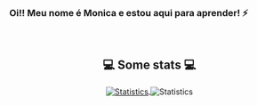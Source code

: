 ### Oi!! Meu nome é Monica e estou aqui para aprender! ⚡

</br>
<h2 align="center">💻 Some stats 💻</h2>

<p align="center">
<a href="https://github.com/priyanshumay">
<img align="center" src="https://github-readme-stats.vercel.app/api?username=monicalpaiva&show_icons=true&title_color=fff&icon_color=79ff97&text_color=fefefe&bg_color=151515" alt="Statistics"/>
</a>
<img align="center" src="https://github-readme-stats.vercel.app/api/top-langs/?username=monicalpaiva&show_icons=true&title_color=fff&icon_color=79ff97&text_color=fefefe&bg_color=151515" alt="Statistics"/>
</p>
